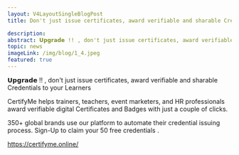 ```yaml
---
layout: V4LayoutSingleBlogPost
title: Don't just issue certificates, award verifiable and sharable Credentials to your Learners

description:
abstract: 𝗨𝗽𝗴𝗿𝗮𝗱𝗲 !! , don't just issue certificates, award verifiable and sharable Credentials to your Learners
topic: news
imageLink: /img/blog/1_4.jpeg
featured: true
---
```




𝗨𝗽𝗴𝗿𝗮𝗱𝗲 !! , don't just issue certificates, award verifiable and sharable Credentials to your Learners

CertifyMe helps trainers, teachers, event marketers, and HR professionals award verifiable digital Certificates and Badges with just a couple of clicks.

350+ global brands use our platform to automate their credential issuing process. Sign-Up to claim your 50 free credentials .

https://certifyme.online/


